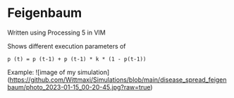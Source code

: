 # Feigenbaum

Written using Processing 5 in VIM

Shows different execution parameters of 

```
p (t) = p (t-1) + p (t-1) * k * (1 - p(t-1))
```

Example: 
![image of my simulation] (https://github.com/Wittmaxi/Simulations/blob/main/disease_spread_feigenbaum/photo_2023-01-15_00-20-45.jpg?raw=true)
